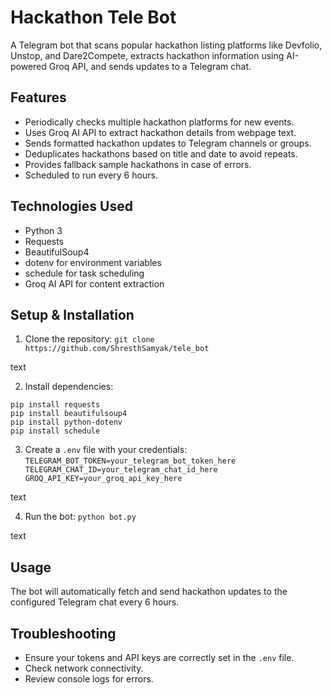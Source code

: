 # Hackathon Tele Bot

A Telegram bot that scans popular hackathon listing platforms like Devfolio, Unstop, and Dare2Compete, extracts hackathon information using AI-powered Groq API, and sends updates to a Telegram chat.

## Features
- Periodically checks multiple hackathon platforms for new events.
- Uses Groq AI API to extract hackathon details from webpage text.
- Sends formatted hackathon updates to Telegram channels or groups.
- Deduplicates hackathons based on title and date to avoid repeats.
- Provides fallback sample hackathons in case of errors.
- Scheduled to run every 6 hours.

## Technologies Used
- Python 3
- Requests
- BeautifulSoup4
- dotenv for environment variables
- schedule for task scheduling
- Groq AI API for content extraction

## Setup & Installation
1. Clone the repository:
`git clone https://github.com/ShresthSamyak/tele_bot`


text

2. Install dependencies:
```
pip install requests
pip install beautifulsoup4
pip install python-dotenv
pip install schedule
```


3. Create a `.env` file with your credentials:
`TELEGRAM_BOT_TOKEN=your_telegram_bot_token_here
TELEGRAM_CHAT_ID=your_telegram_chat_id_here
GROQ_API_KEY=your_groq_api_key_here`

text

4. Run the bot:
`python bot.py`

text

## Usage
The bot will automatically fetch and send hackathon updates to the configured Telegram chat every 6 hours.

## Troubleshooting
- Ensure your tokens and API keys are correctly set in the `.env` file.
- Check network connectivity.
- Review console logs for errors.

